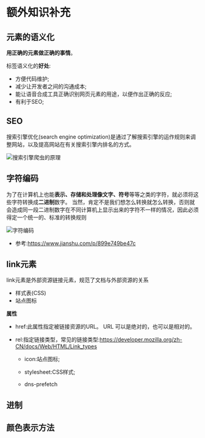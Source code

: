 # 额外知识补充

## 元素的语义化

**用正确的元素做正确的事情**。

 标签语义化的**好处**:

- 方便代码维护;
- 减少让开发者之间的沟通成本;
- 能让语音合成工具正确识别网页元素的用途，以便作出正确的反应; 
- 有利于SEO;

## SEO

搜索引擎优化(search engine optimization)是通过了解搜索引擎的运作规则来调整网站，以及提高网站在有关搜索引擎内排名的方式。

![搜索引擎爬虫的原理](/Users/wsp/Documents/Front-End/Code/Learn_HTML_CSS/img/搜索引擎爬虫的原理.png)

## 字符编码

为了在计算机上也能**表示、存储和处理像文字、符号**等等之类的字符，就必须将这些字符转换成**二进制**数字。
当然，肯定不是我们想怎么转换就怎么转换，否则就会造成同一段二进制数字在不同计算机上显示出来的字符不一样的情况，因此必须得定一个统一的、标准的转换规则

![字符编码](/Users/wsp/Documents/Front-End/Code/Learn_HTML_CSS/img/字符编码.png)

- 参考:https://www.jianshu.com/p/899e749be47c

## link元素

link元素是外部资源链接元素，规范了文档与外部资源的关系

- 样式表(CSS)
- 站点图标

**属性**

- href:此属性指定被链接资源的URL。 URL 可以是绝对的，也可以是相对的。

- rel:指定链接类型，常见的链接类型:https://developer.mozilla.org/zh-CN/docs/Web/HTML/Link_types

  - icon:站点图标;

  - stylesheet:CSS样式;
  - dns-prefetch 

## 进制



## 颜色表示方法